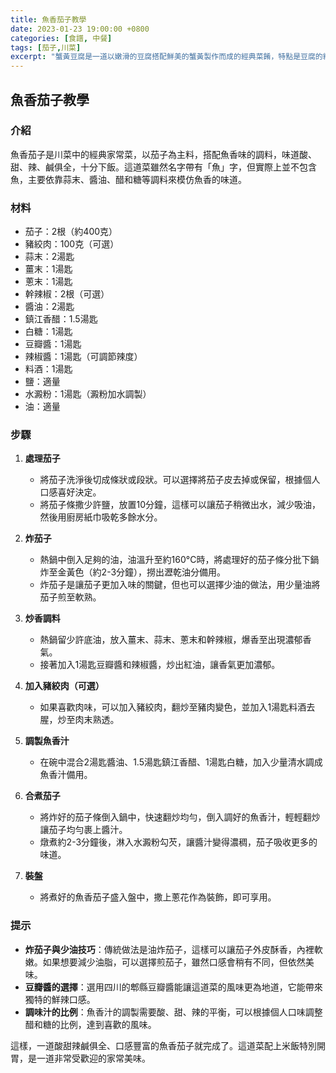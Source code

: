 ```yaml
---
title: 魚香茄子教學
date: 2023-01-23 19:00:00 +0800
categories: [食譜, 中餐]
tags: [茄子,川菜] 
excerpt: "蟹黃豆腐是一道以嫩滑的豆腐搭配鮮美的蟹黃製作而成的經典菜餚，特點是豆腐的細膩口感與蟹黃的鮮香味道完美結合。這道菜品色澤金黃、味道鮮美，常見於高級宴席中，但在家也可以輕鬆製作"
---
```


## 魚香茄子教學

### 介紹
魚香茄子是川菜中的經典家常菜，以茄子為主料，搭配魚香味的調料，味道酸、甜、辣、鹹俱全，十分下飯。這道菜雖然名字帶有「魚」字，但實際上並不包含魚，主要依靠蒜末、醬油、醋和糖等調料來模仿魚香的味道。

### 材料
- 茄子：2根（約400克）
- 豬絞肉：100克（可選）
- 蒜末：2湯匙
- 薑末：1湯匙
- 蔥末：1湯匙
- 幹辣椒：2根（可選）
- 醬油：2湯匙
- 鎮江香醋：1.5湯匙
- 白糖：1湯匙
- 豆瓣醬：1湯匙
- 辣椒醬：1湯匙（可調節辣度）
- 料酒：1湯匙
- 鹽：適量
- 水澱粉：1湯匙（澱粉加水調製）
- 油：適量

### 步驟

1. **處理茄子**
   - 將茄子洗淨後切成條狀或段狀。可以選擇將茄子皮去掉或保留，根據個人口感喜好決定。
   - 將茄子條撒少許鹽，放置10分鐘，這樣可以讓茄子稍微出水，減少吸油，然後用廚房紙巾吸乾多餘水分。

2. **炸茄子**
   - 熱鍋中倒入足夠的油，油溫升至約160°C時，將處理好的茄子條分批下鍋炸至金黃色（約2-3分鐘），撈出瀝乾油分備用。
   - 炸茄子是讓茄子更加入味的關鍵，但也可以選擇少油的做法，用少量油將茄子煎至軟熟。

3. **炒香調料**
   - 熱鍋留少許底油，放入薑末、蒜末、蔥末和幹辣椒，爆香至出現濃郁香氣。
   - 接著加入1湯匙豆瓣醬和辣椒醬，炒出紅油，讓香氣更加濃郁。

4. **加入豬絞肉（可選）**
   - 如果喜歡肉味，可以加入豬絞肉，翻炒至豬肉變色，並加入1湯匙料酒去腥，炒至肉末熟透。

5. **調製魚香汁**
   - 在碗中混合2湯匙醬油、1.5湯匙鎮江香醋、1湯匙白糖，加入少量清水調成魚香汁備用。

6. **合煮茄子**
   - 將炸好的茄子條倒入鍋中，快速翻炒均勻，倒入調好的魚香汁，輕輕翻炒讓茄子均勻裹上醬汁。
   - 燉煮約2-3分鐘後，淋入水澱粉勾芡，讓醬汁變得濃稠，茄子吸收更多的味道。

7. **裝盤**
   - 將煮好的魚香茄子盛入盤中，撒上蔥花作為裝飾，即可享用。

### 提示
- **炸茄子與少油技巧**：傳統做法是油炸茄子，這樣可以讓茄子外皮酥香，內裡軟嫩。如果想要減少油脂，可以選擇煎茄子，雖然口感會稍有不同，但依然美味。
- **豆瓣醬的選擇**：選用四川的郫縣豆瓣醬能讓這道菜的風味更為地道，它能帶來獨特的鮮辣口感。
- **調味汁的比例**：魚香汁的調製需要酸、甜、辣的平衡，可以根據個人口味調整醋和糖的比例，達到喜歡的風味。

這樣，一道酸甜辣鹹俱全、口感豐富的魚香茄子就完成了。這道菜配上米飯特別開胃，是一道非常受歡迎的家常美味。
